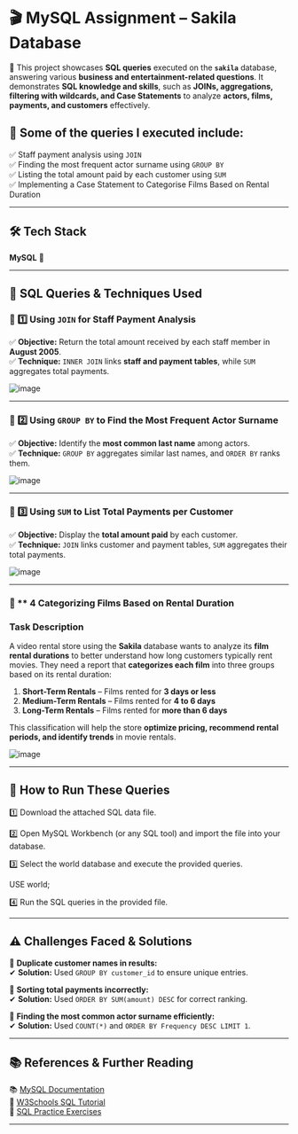 # 🎬 **MySQL Assignment – Sakila Database**

📌 This project showcases **SQL queries** executed on the **`sakila`** database, answering various **business and entertainment-related questions**. It demonstrates **SQL knowledge and skills**, such as **JOINs, aggregations, filtering with wildcards, and Case Statements** to analyze **actors, films, payments, and customers** effectively.

## 🔎 **Some of the queries I executed include:**
✅ Staff payment analysis using `JOIN`\
✅ Finding the most frequent actor surname using `GROUP BY`\
✅ Listing the total amount paid by each customer using `SUM`\
✅ Implementing a Case Statement to Categorise Films Based on Rental Duration

---

## 🛠️ **Tech Stack**

**MySQL** 🐄️

---

## 📂 **SQL Queries & Techniques Used**

### 🔹 **1️⃣ Using `JOIN` for Staff Payment Analysis**

✅ **Objective:** Return the total amount received by each staff member in **August 2005**.\
✅ **Technique:** `INNER JOIN` links **staff and payment tables**, while `SUM` aggregates total payments.

![image](https://github.com/user-attachments/assets/990d05b6-d7b6-420b-90e8-66091e3ef6f0)


---

### 🔹 **2️⃣ Using `GROUP BY` to Find the Most Frequent Actor Surname**

✅ **Objective:** Identify the **most common last name** among actors.\
✅ **Technique:** `GROUP BY` aggregates similar last names, and `ORDER BY` ranks them.

![image](https://github.com/user-attachments/assets/6f8d698b-3fa6-4806-a6c8-d3b38cbed7fb)


---

### 🔹 **3️⃣ Using `SUM` to List Total Payments per Customer**

✅ **Objective:** Display the **total amount paid** by each customer.\
✅ **Technique:** `JOIN` links customer and payment tables, `SUM` aggregates their total payments.

![image](https://github.com/user-attachments/assets/f3e4e7f2-9660-4e04-8aa8-f39d25319dd9)


---

### 🔹 ** 4 Categorizing Films Based on Rental Duration

### **Task Description**
A video rental store using the **Sakila** database wants to analyze its **film rental durations** to better understand how long customers typically rent movies. They need a report that **categorizes each film** into three groups based on its rental duration:  

1. **Short-Term Rentals** – Films rented for **3 days or less**  
2. **Medium-Term Rentals** – Films rented for **4 to 6 days**  
3. **Long-Term Rentals** – Films rented for **more than 6 days**  

This classification will help the store **optimize pricing, recommend rental periods, and identify trends** in movie rentals.



![image](https://github.com/user-attachments/assets/b048f1b8-cab8-48d8-9aeb-f065bcfbec05)


---

## 🚀 **How to Run These Queries**

1️⃣ Download the attached SQL data file.

2️⃣ Open MySQL Workbench (or any SQL tool) and import the file into your database.

3️⃣ Select the world database and execute the provided queries.

USE world;

4️⃣ Run the SQL queries in the provided file.

---

## ⚠️ **Challenges Faced & Solutions**

🔸 **Duplicate customer names in results:**\
✔ **Solution:** Used `GROUP BY customer_id` to ensure unique entries.

🔸 **Sorting total payments incorrectly:**\
✔ **Solution:** Used `ORDER BY SUM(amount) DESC` for correct ranking.

🔸 **Finding the most common actor surname efficiently:**\
✔ **Solution:** Used `COUNT(*)` and `ORDER BY Frequency DESC LIMIT 1`.

---

## 📚 **References & Further Reading**

📚 [MySQL Documentation](https://dev.mysql.com/doc/)\
🏫 [W3Schools SQL Tutorial](https://www.w3schools.com/sql/)\
📝 [SQL Practice Exercises](https://www.sql-practice.com/)

---

